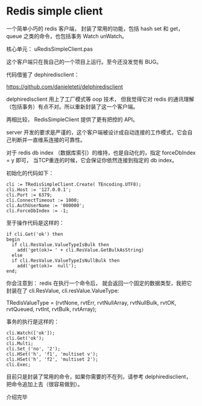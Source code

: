 # Redis simple client

一个简单小巧的 redis 客户端， 封装了常用的功能，包括 hash set 和 get， queue 之类的命令，也包括事务 Watch unWatch。

核心单元： uRedisSimpleClient.pas

这个客户端只在我自己的一个项目上运行。至今还没发觉有 BUG。

代码借鉴了 dephiredisclient：

https://github.com/danieleteti/delphiredisclient

delphiredisclient 用上了工厂模式等 oop 技术， 但我觉得它对 redis 的通讯理解（包括事务）有点不对。所以重新封装了这一个客户端。

两相比较， RedisSimpleClient 提供了更有把控的 API。

server 开发的要求是严谨的，这个客户端被设计成自动连接的工作模式，它会自己判断并一直维系连接的可靠性。

对于 redis db index （数据库索引）的维持，也是自动化的，指定 forceDbIndex = y 即可， 当TCP重连的时候，它会保证你依然连接到指定的 db index。

初始化的代码如下：

    cli := TRedisSimpleClient.Create( TEncoding.UTF8);
    cli.Host := '127.0.0.1';
    cli.Port := 6379;
    cli.ConnectTimeout := 1000;
    cli.AuthUserName := '000000';
    cli.ForceDbIndex := -1;
  
至于操作代码是这样的：

    if cli.Get('ok') then
    begin
      if cli.ResValue.ValueTypeIsBulk then
        add('get(ok)= ' + cli.ResValue.GetBulkAsString)
      else
      if cli.ResValue.ValueTypeIsNullBulk then
        add('get(ok)=  null');
    end;
    
你会注意到： redis 在执行一个命令后， 就会返回一个固定的数据类型，我把它封装在了 cli.ResValue, cli.resValue.ValueType:

TRedisValueType = (rvtNone, rvtErr, rvtNullArray, rvtNullBulk, rvtOK, rvtQueued, rvtInt, rvtBulk, rvtArray);
    
事务的执行是这样的：

    cli.Watch(['ok']);
    cli.Get('ok');
    cli.Multi;
    cli.Set_('no', '2');
    cli.HSet('h', 'f1', 'multiset v');
    cli.HSet('h', 'f2', 'multiset 2');
    cli.Exec;
  
目前只是封装了常用的命令，如果你需要的不在列，请参考 delphiredisclient，把命令追加上去（很容易做到）。  
  
介绍完毕
